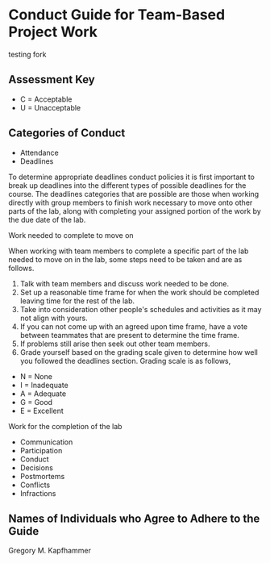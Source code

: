 # Conduct Guide for Team-Based Project Work

testing fork

## Assessment Key

* C = Acceptable
* U = Unacceptable

## Categories of Conduct

* Attendance
* Deadlines

To determine appropriate deadlines conduct policies it is first important to break up deadlines into the different types of possible deadlines for the course. The deadlines categories that are possible are those when working directly with group members to finish work necessary to move onto other parts of the lab, along with completing your assigned portion of the work by the due date of the lab.

Work needed to complete to move on

When working with team members to complete a specific part of the lab needed to move on in the lab, some steps need to be taken and are as follows.

1. Talk with team members and discuss work needed to be done.
2. Set up a reasonable time frame for when the work should be completed leaving time for the rest of the lab.
3. Take into consideration other people's schedules and activities as it may not align with yours.
4. If you can not come up with an agreed upon time frame, have a vote between teammates that are present to determine the time frame.
5.  If problems still arise then seek out other team members.
6. Grade yourself based on the grading scale given to determine how well you followed the deadlines section. Grading scale is as follows,

* N = None
* I = Inadequate
* A = Adequate
* G = Good
* E = Excellent

Work for the completion of the lab


* Communication
* Participation
* Conduct
* Decisions
* Postmortems
* Conflicts
* Infractions

## Names of Individuals who Agree to Adhere to the Guide

Gregory M. Kapfhammer
